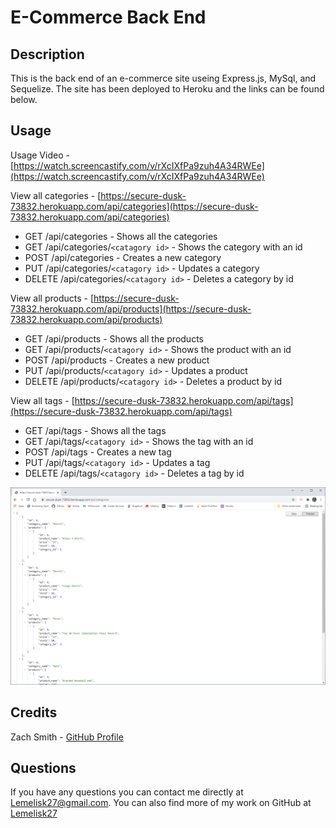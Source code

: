 # E-Commerce Back End
## Description
This is the back end of an e-commerce site useing Express.js, MySql, and Sequelize. The site has been deployed to Heroku and the links can be found below.
## Usage
Usage Video - [https://watch.screencastify.com/v/rXcIXfPa9zuh4A34RWEe](https://watch.screencastify.com/v/rXcIXfPa9zuh4A34RWEe)  
  
View all categories - [https://secure-dusk-73832.herokuapp.com/api/categories](https://secure-dusk-73832.herokuapp.com/api/categories) 
- GET /api/categories - Shows all the categories
- GET /api/categories/`<catagory id>` - Shows the category with an id
- POST /api/categories - Creates a new category
- PUT /api/categories/`<catagory id>` - Updates a category
- DELETE /api/categories/`<catagory id>` - Deletes a category by id

View all products - [https://secure-dusk-73832.herokuapp.com/api/products](https://secure-dusk-73832.herokuapp.com/api/products)  
- GET /api/products - Shows all the products
- GET /api/products/`<catagory id>` - Shows the product with an id
- POST /api/products - Creates a new product
- PUT /api/products/`<catagory id>` - Updates a product
- DELETE /api/products/`<catagory id>` - Deletes a product by id

View all tags - [https://secure-dusk-73832.herokuapp.com/api/tags](https://secure-dusk-73832.herokuapp.com/api/tags)
- GET /api/tags - Shows all the tags
- GET /api/tags/`<catagory id>` - Shows the tag with an id
- POST /api/tags - Creates a new tag
- PUT /api/tags/`<catagory id>` - Updates a tag
- DELETE /api/tags/`<catagory id>` - Deletes a tag by id
   
![screenshot](images/screenshot.png)
 ## Credits
Zach Smith - [GitHub Profile](https://github.com/Lemelisk27)  
## Questions  
If you have any questions you can contact me directly at Lemelisk27@gmail.com. You can also find more of my work on GitHub at [Lemelisk27](https://github.com/Lemelisk27)